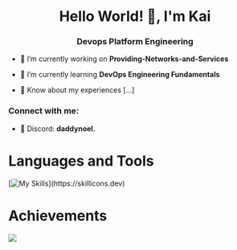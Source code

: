 <h1 align="center">Hello World! 👋, I'm Kai</h1>
<h3 align="center">Devops Platform Engineering</h3>

- 🔭 I’m currently working on **Providing-Networks-and-Services**

- 🌱 I’m currently learning **DevOps Engineering Fundamentals**

- 📄 Know about my experiences [...]

<h3 align="left">Connect with me:</h3>

- 👻 Discord: **daddynoel.**

<p align="left">
</p>


# Languages and Tools 
[![My Skills](https://skillicons.dev/icons?i=docker,kubernetes,html,css,linux,nginx,mysql,powershell,raspberrypi,vscode,windows,bots,github,kali,)](https://skillicons.dev)


# Achievements
![](https://github-profile-trophy.vercel.app/?username=ScriptingDon&theme=darkhub&no-frame=false&no-bg=true&margin-w=4)


